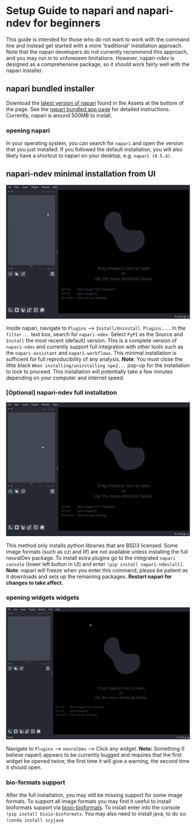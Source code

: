# Setup Guide to napari and napari-ndev for beginners

This guide is intended for those who do not want to work with the command line and instead get started with a more 'traditional' installation approach. Note that the napari developers do not currently recommend this approach, and you may run in to unforeseen limitations. However, napari-ndev is designed as a comprehensive package, so it should work fairly well with the napari installer.

## napari bundled installer

Download the [latest version of napari](https://github.com/napari/napari/releases/latest) found in the Assets at the bottom of the page. See the [napari bundled app page](https://napari.org/stable/tutorials/fundamentals/installation_bundle_conda.html) for detailed instructions. Currently, napari is around 500MB to install.

### opening napari

In your operating system, you can search for `napari` and open the version that you just installed. If you followed the default installation, you will also likely have a shortcut to napari on your desktop, e.g. `napari (0.5.4)`.

## napari-ndev minimal installation from UI

![UI-installation](resources/gifs/ui_installation.gif)

Inside napari, navigate to `Plugins` --> `Install/Uninstall Plugins...`. In the `filter...` text box, search for `napari-ndev`. Select `PyPI` as the Source and `Install` the most recent (default) version. This is a complete version of `napari-ndev` and currently support full integration with other tools such as the `napari-assistant` and `napari-workflows`. This minimal installation is sufficient for full reproducibility of any analysis. **Note**: You must close the little black `When installing/uninstalling npe2...` pop-up for the installation to look to proceed. This installation will potentially take a few minutes depending on your computer and internet speed.

### **[Optional]** napari-ndev full installation

![Console-installation](resources/gifs/console-full-installation.gif)

This method only installs python libraries that are BSD3 licensed. Some image formats (such as czi and lif) are not available unless installing the full neuralDev package. To install extra plugins go to the integrated `napari console` (lower left button in UI) and enter `!pip install napari-ndev[all]`. **Note**: napari will freeze when you enter this command; please be patient as it downloads and sets up the remaining packages. **Restart napari for changes to take affect.**

### opening widgets widgets

![Widget opening](resources/gifs/widget-opening.gif)

Navigate to `Plugins` --> `neuralDev` --> Click any widget. **Note:** Something (I believe napari) appears to be currently bugged and requires that the first widget be opened twice; the first time it will give a warning, the second time it should open.

### bio-formats support

After the full installation, you may still be missing support for some image formats. To support all image formats you may find it useful to install bioformats support via [bioio-bioformats](https://github.com/bioio-devs/bioio-bioformats).
To install enter into the console `!pip install bioio-bioformats`. You may also need to install java, to do so: `!conda install scyjava`
